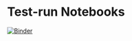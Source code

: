 # Test-run Notebooks

[![Binder](https://mybinder.org/badge_logo.svg)](https://mybinder.org/v2/gh/maxmekiska/time-series-forecasting/main)
